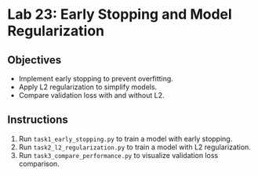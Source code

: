 # Lab 23: Early Stopping and Model Regularization

## Objectives
- Implement early stopping to prevent overfitting.
- Apply L2 regularization to simplify models.
- Compare validation loss with and without L2.

## Instructions
1. Run `task1_early_stopping.py` to train a model with early stopping.
2. Run `task2_l2_regularization.py` to train a model with L2 regularization.
3. Run `task3_compare_performance.py` to visualize validation loss comparison.

